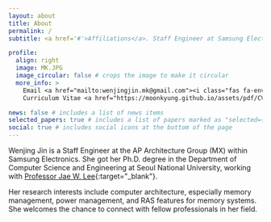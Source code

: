 ```yaml
---
layout: about
title: About
permalink: /
subtitle: <a href='#'>Affiliations</a>. Staff Engineer at Samsung Electronics

profile:
  align: right
  image: MK.JPG
  image_circular: false # crops the image to make it circular
  more_info: >
    Email <a href="mailto:wenjingjin.mk@gmail.com"><i class="fas fa-envelope""></i></a><br>
    Curriculum Vitae <a href="https://moonkyung.github.io/assets/pdf/CV_wenjing.pdf"><i class="ai ai-cv"></i></a>

news: false # includes a list of news items
selected_papers: true # includes a list of papers marked as "selected={true}"
social: true # includes social icons at the bottom of the page
---
```

Wenjing Jin is a Staff Engineer at the AP Architecture Group (MX) within Samsung Electronics. She got her Ph.D. degree in the Department of Computer Science and Engineering at Seoul National University, working with  [Professor Jae W. Lee](https://iamjaelee.github.io/www/){:target="\_blank"}. 

Her research interests include computer architecture, especially memory management, power management, and RAS features for memory systems.  She welcomes the chance to connect with fellow professionals in her field.
